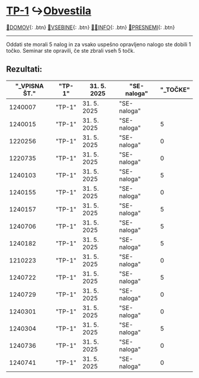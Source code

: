 # [TP-1](../index.md) ↪[Obvestila](./index.md) 

[🏡DOMOV](../index.md){: .btn}
[📝VSEBINE](../Vsebine/index.md){: .btn}
[👨‍🎓INFO](../info.md){: .btn}
[💾PRESNEMI](../Presnemi/index.md){: .btn}

---
 
Oddati ste morali 5 nalog in za vsako uspešno opravljeno nalogo ste dobili 1 točko. Seminar ste opravili, če ste zbrali vseh 5 točk.

## Rezultati:

| "_VPISNA ŠT." | "TP-1" | 31. 5. 2025 | "SE-naloga" | "_TOČKE" |
| ---- | ---- | ---- | ---- | ---- |
| 1240007 | "TP-1" | 31. 5. 2025 | "SE-naloga" |  |
| 1240015 | "TP-1" | 31. 5. 2025 | "SE-naloga" | 5 |
| 1220256 | "TP-1" | 31. 5. 2025 | "SE-naloga" | 0 |
| 1220735 | "TP-1" | 31. 5. 2025 | "SE-naloga" | 0 |
| 1240103 | "TP-1" | 31. 5. 2025 | "SE-naloga" | 5 |
| 1240155 | "TP-1" | 31. 5. 2025 | "SE-naloga" | 0 |
| 1240157 | "TP-1" | 31. 5. 2025 | "SE-naloga" | 5 |
| 1240706 | "TP-1" | 31. 5. 2025 | "SE-naloga" | 5 |
| 1240182 | "TP-1" | 31. 5. 2025 | "SE-naloga" | 5 |
| 1210223 | "TP-1" | 31. 5. 2025 | "SE-naloga" | 0 |
| 1240722 | "TP-1" | 31. 5. 2025 | "SE-naloga" | 5 |
| 1240729 | "TP-1" | 31. 5. 2025 | "SE-naloga" | 0 |
| 1240301 | "TP-1" | 31. 5. 2025 | "SE-naloga" | 0 |
| 1240304 | "TP-1" | 31. 5. 2025 | "SE-naloga" | 5 |
| 1240736 | "TP-1" | 31. 5. 2025 | "SE-naloga" | 0 |
| 1240741 | "TP-1" | 31. 5. 2025 | "SE-naloga" | 0 |

